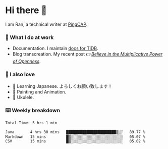 # Hi there 👋

I am Ran, a technical writer at [PingCAP](https://pingcap.com/).

### 📝 What I do at work

- Documentation. I maintain [docs for TiDB](https://github.com/pingcap/docs).
- Blog transcreation. My recent post 👉[*Believe in the Multiplicative Power of Openness*](https://pingcap.com/blog/believe-in-the-multiplicative-power-of-openness-open-source-community).

### 🤠 I also love

- 💬 Learning Japanese. よろしくお願い致します！
- 🎨 Painting and Animation.
- 🎵 Ukulele.

### ⌨️ Weekly breakdown

<!--START_SECTION:waka-->

```txt
Total Time: 5 hrs 1 min

Java       4 hrs 30 mins   ██████████████████████▒░░   89.77 %
Markdown   15 mins         █▒░░░░░░░░░░░░░░░░░░░░░░░   05.07 %
CSV        15 mins         █▒░░░░░░░░░░░░░░░░░░░░░░░   05.02 %
```

<!--END_SECTION:waka-->
